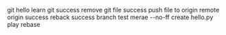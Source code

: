 git hello
learn git
success remove git file
success push file to origin
remote origin success
reback success
branch test
merae --no-ff
create hello.py
play rebase
